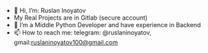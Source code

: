 - 👋 Hi, I’m: Ruslan Inoyatov
- My Real Projects are in Gitlab (secure account)
- 👀 I’m a Middle Python Developer and have experience in Backend 
- 📫 How to reach me: telegram: @ruslaninoyatov, gmail:ruslaninoyatov100@gmail.com
